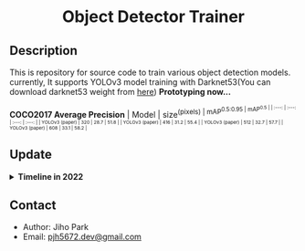 # <div align="center">Object Detector Trainer</div>

## Description

This is repository for source code to train various object detection models.  currently, It supports YOLOv3 model training with Darknet53(You can download darknet53 weight from [here](https://drive.google.com/file/d/1VuV0llnEPUGiPq-cKhfSQlKQ7Zg6jlp9/view?usp=sharing))
**Prototyping now...**

**COCO2017 Average Precision**
| Model | size<sup>(pixels) | mAP<sup>0.5:0.95 | mAP<sup>0.5 |
| :---: | :---: | :---: | :---: | 
| YOLOv3 (paper) | 320 | 28.7 | 51.8 |
| YOLOv3 (paper) | 416 | 31.2 | 55.4 |
| YOLOv3 (paper) | 512 | 32.7 | 57.7 |
| YOLOv3 (paper) | 608 | 33.1 | 58.2 |


## Update

<details>
    <summary><b> Timeline in 2022 </b></summary>

| Date | Content |
|:----:|:-----|
| 08-04 | fix:code refactoring (visualizer for prediction of letter box) |
| 08-03 | fix:code refactoring (del redundant functions) |
| 08-02 | add:code integration of YOLOv3 trainer supporting Linux(Multi-GPUs) & Windows(Single-GPU) |
| 08-01 | add:torch DistributedDataParallel(DDP) model train function on multi-GPUs |
| 07-30 | fix:loss function, mAP calculate error debug when validation mode |
| 07-28 | add:mAP evaluation function, mAP logging, basic augmentation implementation |
| 07-12 | add:COCO evaluation API test env initial build |
| 07-11 | add:Best Possible Recalls(BPR) implementation |
| 07-07 | fix:valid loss function, valid loss for running with no object |
| 07-05 | fix:yolov3 loss function |
| 07-04 | First commit |

</details>

## Contact

- Author: Jiho Park  
- Email: pjh5672.dev@gmail.com  